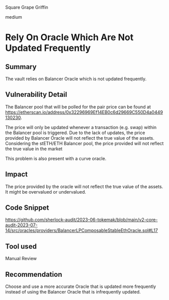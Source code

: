 Square Grape Griffin

medium

# Rely On Oracle Which Are Not Updated Frequently
## Summary
The vault relies on Balancer Oracle which is not updated frequently. 

## Vulnerability Detail
The Balancer pool that will be polled for the pair price can be found at https://etherscan.io/address/0x32296969Ef14EB0c6d29669C550D4a0449130230.

The price will only be updated whenever a transaction (e.g. swap) within the Balancer pool is triggered. Due to the lack of updates, the price provided by Balancer Oracle will not reflect the true value of the assets. Considering the stETH/ETH Balancer pool, the price  provided will not reflect the true value in the market

This problem is also present with a curve oracle.
## Impact
The price provided by the oracle will not reflect the true value of the assets. It might be overvalued or undervalued.

## Code Snippet
https://github.com/sherlock-audit/2023-06-tokemak/blob/main/v2-core-audit-2023-07-14/src/oracles/providers/BalancerLPComposableStableEthOracle.sol#L17

## Tool used

Manual Review

## Recommendation
Choose and use a more accurate Oracle that is updated more frequently instead of using the Balancer Oracle that is infrequently updated.